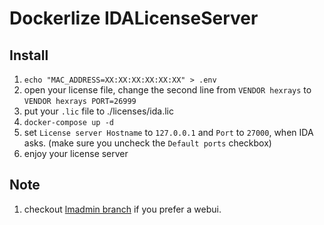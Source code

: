 # Dockerlize IDALicenseServer
## Install
1. `echo "MAC_ADDRESS=XX:XX:XX:XX:XX:XX" > .env`
2. open your license file, change the second line from `VENDOR hexrays` to `VENDOR hexrays PORT=26999`
3. put your `.lic` file to ./licenses/ida.lic
4. `docker-compose up -d`
5. set `License server Hostname` to `127.0.0.1` and `Port` to `27000`, when IDA asks. (make sure you uncheck the `Default ports` checkbox)
6. enjoy your license server

## Note
1. checkout [lmadmin branch](https://github.com/liumuqing/IDALicenseServer/tree/lmadmin) if you prefer a webui.
